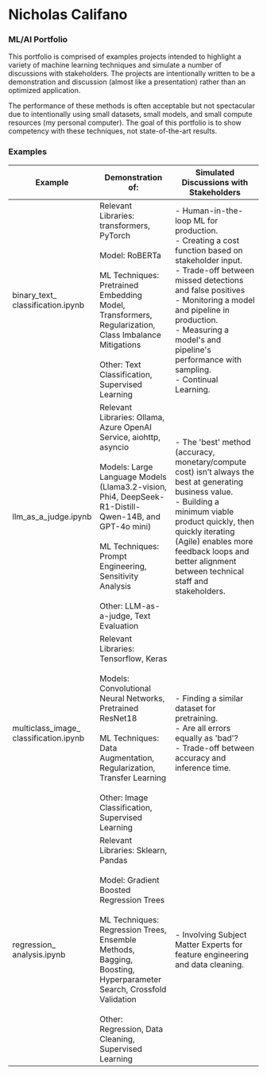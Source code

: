 # Nicholas Califano
### ML/AI Portfolio

This portfolio is comprised of examples projects intended to highlight a variety of machine learning techniques and simulate a number of discussions with stakeholders. The projects are intentionally written to be a demonstration and discussion (almost like a presentation) rather than an optimized application.

The performance of these methods is often acceptable but not spectacular due to intentionally using small datasets, small models, and small compute resources (my personal computer). The goal of this portfolio is to show competency with these techniques, not state-of-the-art results. 

### Examples
| Example          | Demonstration of:                                   | Simulated Discussions with Stakeholders   |
|------------------|-----------------------------------------------------|-------------------------------------------|
| binary_text_<br />classification.ipynb | Relevant Libraries: transformers, PyTorch <br /><br /> Model: RoBERTa <br /><br /> ML Techniques: Pretrained Embedding Model, Transformers, Regularization, Class Imbalance Mitigations <br /><br /> Other: Text Classification, Supervised Learning | - Human-in-the-loop ML for production. <br /> - Creating a cost function based on stakeholder input. <br /> - Trade-off between missed detections and false positives <br /> - Monitoring a model and pipeline in production. <br /> - Measuring a model's and pipeline's performance with sampling. <br /> - Continual Learning. | 
| llm_as_a_judge.ipynb | Relevant Libraries: Ollama, Azure OpenAI Service, aiohttp, asyncio <br /><br /> Models: Large Language Models (Llama3.2-vision, Phi4, DeepSeek-R1-Distill-Qwen-14B, and GPT-4o mini) <br /><br /> ML Techniques: Prompt Engineering, Sensitivity Analysis <br /><br /> Other: LLM-as-a-judge, Text Evaluation | - The 'best' method (accuracy, monetary/compute cost) isn’t always the best at generating business value. <br /> - Building a minimum viable product quickly, then quickly iterating (Agile) enables more feedback loops and better alignment between technical staff and stakeholders. |
| multiclass_image_<br />classification.ipynb | Relevant Libraries: Tensorflow, Keras <br /><br /> Models: Convolutional Neural Networks, Pretrained ResNet18 <br /><br /> ML Techniques: Data Augmentation, Regularization, Transfer Learning <br /><br />  Other: Image Classification, Supervised Learning | - Finding a similar dataset for pretraining. <br /> - Are all errors equally as 'bad'? <br /> - Trade-off between accuracy and inference time. |
| regression_<br />analysis.ipynb | Relevant Libraries: Sklearn, Pandas <br /><br /> Model: Gradient Boosted Regression Trees <br /><br /> ML Techniques: Regression Trees, Ensemble Methods, Bagging, Boosting, Hyperparameter Search, Crossfold Validation <br /><br /> Other: Regression, Data Cleaning, Supervised Learning | - Involving Subject Matter Experts for feature engineering and data cleaning. |
